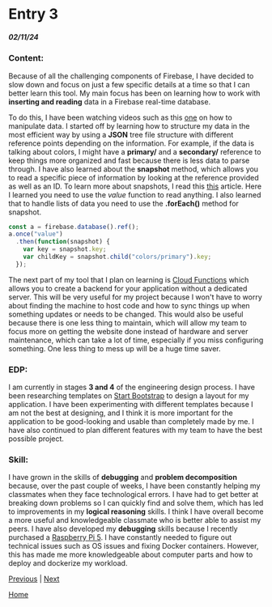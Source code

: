 # Entry 3
##### 02/11/24

### Content:
Because of all the challenging components of Firebase, I have decided to slow down and focus on just a few specific details at a time so that I can better learn this tool. My main focus has been on learning how to work with **inserting and reading** data in a Firebase real-time database.

To do this, I have been watching videos such as this [one](https://youtu.be/pP7quzFmWBY?si=bxqmcn_iWVsOl22Z) on how to manipulate data. I started off by learning how to structure my data in the most efficient way by using a **JSON** tree file structure with different reference points depending on the information. For example, if the data is talking about colors, I might have a **primary/** and a **secondary/** reference to keep things more organized and fast because there is less data to parse through. I have also learned about the **snapshot** method, which allows you to read a specific piece of information by looking at the reference provided as well as an ID. To learn more about snapshots, I read this [this](https://firebase.google.com/docs/reference/node/firebase.database.DataSnapshot) article. Here I learned you need to use the *value* function to read anything. I also learned that to handle lists of data you need to use the **.forEach()** method for snapshot.

```js
const a = firebase.database().ref();
a.once("value")
  .then(function(snapshot) {
    var key = snapshot.key;
    var childKey = snapshot.child("colors/primary").key;
  });
```

The next part of my tool that I plan on learning is [Cloud Functions](https://firebase.google.com/docs/functions) which allows you to create a backend for your application without a dedicated server. This will be very useful for my project because I won't have to worry about finding the machine to host code and how to sync things up when something updates or needs to be changed. This would also be useful because there is one less thing to maintain, which will allow my team to focus more on getting the website done instead of hardware and server maintenance, which can take a lot of time, especially if you miss configuring something. One less thing to mess up will be a huge time saver.

### EDP:
I am currently in stages **3 and 4** of the engineering design process. I have been researching templates on [Start Bootstrap](https://startbootstrap.com/) to design a layout for my application. I have been experimenting with different templates because I am not the best at designing, and I think it is more important for the application to be good-looking and usable than completely made by me. I have also continued to plan different features with my team to have the best possible project.

### Skill:
I have grown in the skills of **debugging** and **problem decomposition** because, over the past couple of weeks, I have been constantly helping my classmates when they face technological errors. I have had to get better at breaking down problems so I can quickly find and solve them, which has led to improvements in my **logical reasoning** skills. I think I have overall become a more useful and knowledgeable classmate who is better able to assist my peers. I have also developed my **debugging** skills because I recently purchased a [Raspberry Pi 5](https://www.raspberrypi.com/products/raspberry-pi-5/). I have constantly needed to figure out technical issues such as OS issues and fixing Docker containers. However, this has made me more knowledgeable about computer parts and how to deploy and dockerize my workload.

[Previous](entry02.md) | [Next](entry04.md)

[Home](../README.md)
